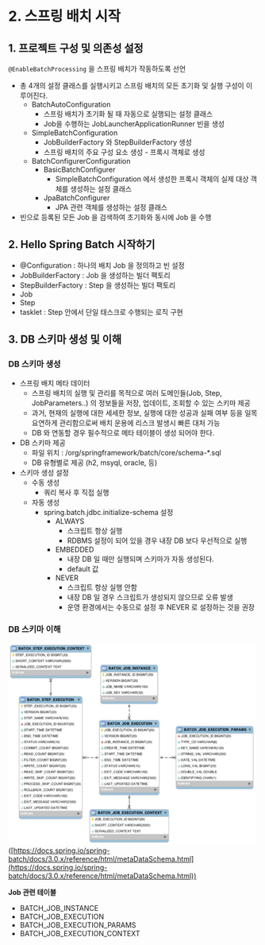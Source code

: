 # 2. 스프링 배치 시작
## 1. 프로젝트 구성 및 의존성 설정

`@EnableBatchProcessing` 을 스프링 배치가 작동하도록 선언

- 총 4개의 설정 클래스를 실행시키고 스프링 배치의 모든 초기화 및 실행 구성이 이루어진다.
    - BatchAutoConfiguration
        - 스프링 배치가 초기화 될 때 자동으로 실행되는 설정 클래스
        - Job을 수행하는 JobLauncherApplicationRunner 빈을 생성
    - SimpleBatchConfiguration
        - JobBuilderFactory 와 StepBuilderFactory 생성
        - 스프링 배치의 주요 구성 요소 생성 - 프록시 객체로 생성
    - BatchConfigurerConfiguration
        - BasicBatchConfigurer
            - SimpleBatchConfiguration 에서 생성한 프록시 객체의 실제 대상 객체를 생성하는 설정 클래스
        - JpaBatchConfigurer
            - JPA 관련 객체를 생성하는 설정 클래스
- 빈으로 등록된 모든 Job 을 검색하여 초기화와 동시에 Job 을 수행

## 2. Hello Spring Batch 시작하기
- @Configuration : 하나의 배치 Job 을 정의하고 빈 설정
- JobBuilderFactory : Job 을 생성하는 빌더 팩토리
- StepBuilderFactory : Step 을 생성하는 빌더 팩토리
- Job
- Step
- tasklet : Step 안에서 단일 태스크로 수행되는 로직 구현

## 3. DB 스키마 생성 및 이해
### DB 스키마 생성

- 스프링 배치 메타 데이터
    - 스프링 배치의 실행 및 관리를 목적으로 여러 도메인들(Job, Step, JobParameters..) 의 정보들을 저장, 업데이트, 조회할 수 있는 스키마 제공
    - 과거, 현재의 실행에 대한 세세한 정보, 실행에 대한 성공과 실패 여부 등을 일목요연하게 관리함으로써 배치 운용에 리스크 발생시 빠른 대처 가능
    - DB 와 연동할 경우 필수적으로 메타 테이블이 생성 되어야 한다.
- DB 스키마 제공
    - 파일 위치 : /org/springframework/batch/core/schema-*.sql
    - DB 유형별로 제공 (h2, msyql, oracle, 등)
- 스키마 생성 설정
    - 수동 생성
        - 쿼리 복사 후 직접 실행
    - 자동 생성
        - spring.batch.jdbc.initialize-schema 설정
            - ALWAYS
                - 스크립트 항상 실행
                - RDBMS 설정이 되어 있을 경우 내장 DB 보다 우선적으로 실행
            - EMBEDDED
                - 내장 DB 일 때만 실행되며 스키마가 자동 생성된다.
                - default 값
            - NEVER
                - 스크립트 항상 실행 안함
                - 내장 DB 일 경우 스크립트가 생성되지 않으므로 오류 발생
                - 운영 환경에서는 수동으로 설정 후 NEVER 로 설정하는 것을 권장


### DB 스키마 이해

<img src="/img/2.png" width="500px;"></br>
([https://docs.spring.io/spring-batch/docs/3.0.x/reference/html/metaDataSchema.html](https://docs.spring.io/spring-batch/docs/3.0.x/reference/html/metaDataSchema.html))

**Job 관련 테이블**

- BATCH_JOB_INSTANCE
- BATCH_JOB_EXECUTION
- BATCH_JOB_EXECUTION_PARAMS
- BATCH_JOB_EXECUTION_CONTEXT
